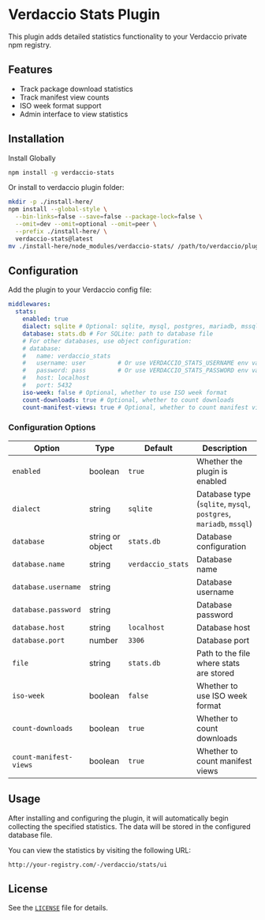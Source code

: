 # Verdaccio Stats Plugin

This plugin adds detailed statistics functionality to your Verdaccio private npm registry.

## Features

- Track package download statistics
- Track manifest view counts
- ISO week format support
- Admin interface to view statistics

## Installation

Install Globally

```bash
npm install -g verdaccio-stats
```

Or install to verdaccio plugin folder:

```bash
mkdir -p ./install-here/
npm install --global-style \
  --bin-links=false --save=false --package-lock=false \
  --omit=dev --omit=optional --omit=peer \
  --prefix ./install-here/ \
  verdaccio-stats@latest
mv ./install-here/node_modules/verdaccio-stats/ /path/to/verdaccio/plugins/
```

## Configuration

Add the plugin to your Verdaccio config file:

```yaml
middlewares:
  stats:
    enabled: true
    dialect: sqlite # Optional: sqlite, mysql, postgres, mariadb, mssql (default: sqlite)
    database: stats.db # For SQLite: path to database file
    # For other databases, use object configuration:
    # database:
    #   name: verdaccio_stats
    #   username: user         # Or use VERDACCIO_STATS_USERNAME env var
    #   password: pass         # Or use VERDACCIO_STATS_PASSWORD env var
    #   host: localhost
    #   port: 5432
    iso-week: false # Optional, whether to use ISO week format
    count-downloads: true # Optional, whether to count downloads
    count-manifest-views: true # Optional, whether to count manifest views
```

### Configuration Options

| Option                 | Type             | Default           | Description                                                       |
| ---------------------- | ---------------- | ----------------- | ----------------------------------------------------------------- |
| `enabled`              | boolean          | `true`            | Whether the plugin is enabled                                     |
| `dialect`              | string           | `sqlite`          | Database type (`sqlite`, `mysql`, `postgres`, `mariadb`, `mssql`) |
| `database`             | string or object | `stats.db`      | Database configuration                                            |
| `database.name`        | string           | `verdaccio_stats` | Database name                                                     |
| `database.username`    | string           |                   | Database username                                                 |
| `database.password`    | string           |                   | Database password                                                 |
| `database.host`        | string           | `localhost`       | Database host                                                     |
| `database.port`        | number           | `3306`            | Database port                                                     |
| `file`                 | string           | `stats.db`        | Path to the file where stats are stored                           |
| `iso-week`             | boolean          | `false`           | Whether to use ISO week format                                    |
| `count-downloads`      | boolean          | `true`            | Whether to count downloads                                        |
| `count-manifest-views` | boolean          | `true`            | Whether to count manifest views                                   |

## Usage

After installing and configuring the plugin, it will automatically begin collecting the specified statistics. The data will be stored in the configured database file.

You can view the statistics by visiting the following URL:

```
http://your-registry.com/-/verdaccio/stats/ui
```

## License

See the [`LICENSE`](LICENSE) file for details.
